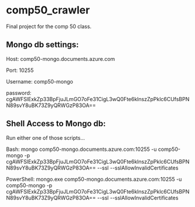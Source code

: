 # comp50_crawler
Final project for the comp 50 class.

## Mongo db settings:
Host: comp50-mongo.documents.azure.com

Port: 10255

Username: comp50-mongo

password: cgAWFSlExkZp33BpFjuJLmGO7oFe31CigL3wQ0Fte6klnszZpPklc6CUfsBPNN89svY8uBK73Z9yQRWGzP83OA==


## Shell Access to Mongo db:
Run either one of those scripts...

Bash: mongo comp50-mongo.documents.azure.com:10255 -u comp50-mongo -p cgAWFSlExkZp33BpFjuJLmGO7oFe31CigL3wQ0Fte6klnszZpPklc6CUfsBPNN89svY8uBK73Z9yQRWGzP83OA== --ssl --sslAllowInvalidCertificates

PowerShell: mongo.exe comp50-mongo.documents.azure.com:10255 -u comp50-mongo -p cgAWFSlExkZp33BpFjuJLmGO7oFe31CigL3wQ0Fte6klnszZpPklc6CUfsBPNN89svY8uBK73Z9yQRWGzP83OA== --ssl --sslAllowInvalidCertificates

